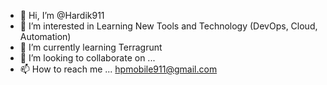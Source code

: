 - 👋 Hi, I’m @Hardik911
- 👀 I’m interested in Learning New Tools and Technology (DevOps, Cloud, Automation)
- 🌱 I’m currently learning Terragrunt 
- 💞️ I’m looking to collaborate on ...
- 📫 How to reach me ... hpmobile911@gmail.com

<!---
Hardik911/Hardik911 is a ✨ special ✨ repository because its `README.md` (this file) appears on your GitHub profile.
You can click the Preview link to take a look at your changes.
--->
